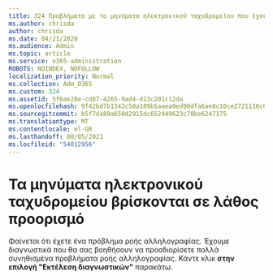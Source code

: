 ```yaml
---
title: 324 Προβλήματα με τα μηνύματα ηλεκτρονικού ταχυδρομείου που έχουν λάθος προορισμό
ms.author: chrisda
author: chrisda
ms.date: 04/21/2020
ms.audience: Admin
ms.topic: article
ms.service: o365-administration
ROBOTS: NOINDEX, NOFOLLOW
localization_priority: Normal
ms.collection: Adm_O365
ms.custom: 324
ms.assetid: 5f6ae28e-cd87-4265-9ad4-d13c201c12da
ms.openlocfilehash: 9f42bd7b1342c50a189b5aaea9ed90dfa6ae8c10ce2721110c69d636de0f6181
ms.sourcegitcommit: b5f7da89a650d2915dc652449623c78be6247175
ms.translationtype: MT
ms.contentlocale: el-GR
ms.lasthandoff: 08/05/2021
ms.locfileid: "54012956"
---
```

# <a name="email-messages-are-going-to-the-wrong-destination"></a>Τα μηνύματα ηλεκτρονικού ταχυδρομείου βρίσκονται σε λάθος προορισμό

Φαίνεται ότι έχετε ένα πρόβλημα ροής αλληλογραφίας. Έχουμε διαγνωστικά που θα σας βοηθήσουν να προσδιορίσετε πολλά συνηθισμένα προβλήματα ροής αλληλογραφίας. Κάντε κλικ **στην επιλογή "Εκτέλεση διαγνωστικών"** παρακάτω.
